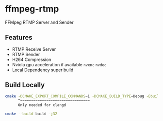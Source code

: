 # ffmpeg-rtmp

FFMpeg RTMP Server and Sender

## Features

- RTMP Receive Server
- RTMP Sender
- H264 Compression
- Nvidia gpu acceleration if available `nvenc` `nvdec`
- Local Dependency super build

## Build Locally

```bash
cmake -DCMAKE_EXPORT_COMPILE_COMMANDS=1 -DCMAKE_BUILD_TYPE=Debug -Bbuild -H.
      ^~~~~~~~~~~~~~~~~~~~~~~~~~~~~~~~~
      Only needed for clangd   
```

```bash
cmake --build build -j32
```